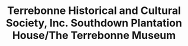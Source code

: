 ---
layout: repo
title: "Terrebonne Historical and Cultural Society, Inc. Southdown Plantation House/The Terrebonne Museum"
id: 24892
permalink: repos/24892/
---